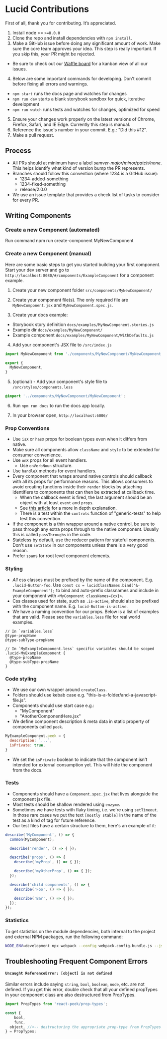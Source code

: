 # Lucid Contributions

First of all, thank you for contributing. It’s appreciated.

1. Install node >= `>=8.0.0`
2. Clone the repo and install dependencies with `npm install`.
3. Make a GitHub issue before doing any significant amount of work. Make sure the core team approves your idea. This step is really important. If you skip this, your PR might be rejected.
  - Be sure to check out our [Waffle board][waffle] for a kanban view of all our issues.
4. Below are some important commands for developing. Don't commit before fixing all errors and warnings.
  - `npm start` runs the docs page and watches for changes
  - `npm run dev` starts a blank storybook sandbox for quick, iterative development
  - `npm run watch` runs tests and watches for changes, optimized for speed
5. Ensure your changes work properly on the latest versions of Chrome, Firefox, Safari, and IE Edge. Currently this step is manual.
6. Reference the issue's number in your commit. E.g.: "Did this #12".
7. Make a pull request.

## Process

- All PRs should at minimum have a label _semver-major/minor/patch/none_. This helps identify what kind of version bump the PR represents.
- Branches should follow this convention (where 1234 is a GitHub issue):
  - 1234-added-something
  - 1234-fixed-something
  - release/2.0.0
- We use an issue template that provides a check list of tasks to consider for every PR.

## Writing Components
### Create a new Component (automated)
Run command
    npm run create-component MyNewComponent

### Create a new Component (manual)
Here are some basic steps to get you started building your first component.
Start your dev server and go to `http://localhost:8080/#/components/ExampleComponent` for a component example.

1. Create your new component folder
`src/components/MyNewComponent/`

2. Create your component file(s). The only required file are `MyNewComponent.jsx` and `MyNewComponent.spec.js`.

3. Create your docs example:
* Storybook story definition `docs/examples/MyNewComponent.stories.js`
* Example dir `docs/examples/MyNewComponent/`
* Example component `docs/examples/MyNewComponent/WithDefaults.js`

4. Add your component's JSX file to `/src/index.js`
```javascript
import MyNewComponent from './components/MyNewComponent/MyNewComponent';

export {
  MyNewComponent,
}
```

5. (optional) - Add your component's style file to `/src/styles/components.less`
```css
@import '../components/MyNewComponent/MyNewComponent';
```

6. Run `npm run docs` to run the docs app locally.

7. In your browser open, `http://localhost:6006/`

### Prop Conventions
- Use `isX` or `hasX` props for boolean types even when it differs from native.
- Make sure all components allow `className` and `style` to be extended for consumer convenience.
- Use `onX` props for all event handlers.
  - Use `onVerbNoun` structure.
- Use `handleX` methods for event handlers.
- Every component that wraps around native controls should callback with all its props for performance reasons. This allows consumers to avoid creating functions inside their `render` blocks by attaching identifiers to components that can then be extracted at callback time.
  - When the callback event is fired, the last argument should be an object with at least `event` and `props`.
  - See [this article][perf] for a more in depth explanation.
  - There is a test within the `controls` function of "generic-tests" to help test this convention.
- If the component is a thin wrapper around a native control, be sure to pass through any extra props through to the native component. Usually this is called `passThroughs` in the code.
- Stateless by default, use the reducer pattern for stateful components. Don't use `setState` in our components unless there is a very good reason.
- Prefer `span`s for root level component elements.

### Styling

- *All* css classes must be prefixed by the name of the component. E.g. `.lucid-Button-foo`. Use `const cx = lucidClassNames.bind('&-ExampleComponent');` to bind and auto-prefix classnames and include in your component with `<MyComponent classNames={cx}>`.
- Css classes used for state, such as `.is-active`, should also be prefixed with the component name. E.g. `lucid-Button-is-active`.
- We have a naming convention for our props. Below is a list of examples that are valid. Please see the `variables.less` file for real world examples.

```
// In `variables.less`
@type-propName
@type-subType-propName

// In `MyExampleComponent.less` specific variables should be scoped
.lucid-MyExampleComponent {
  @type-propName
  @type-subType-propName
}
```

### Code styling

- We use our own wrapper around `createClass`.
- Folders should use kebab case e.g. "this-is-a-folder/and-a-javascript-file.js".
- Components should use start case e.g.:
  - "MyComponent"
  - "AnotherComponentHere.jsx"
- We define component description & meta data in static property of components called `peek`.
```javascript
MyExampleComponent.peek = {
  description: `...`,
  isPrivate: true,
}
```
- We set the `isPrivate` boolean to indicate that the component isn't intended for external consumption yet. This will hide the component from the docs.

### Tests

- Components should have a `Component.spec.jsx` that lives alongside the component jsx file.
- Most tests should be shallow rendered using `enzyme`.
- Sometimes we have tests with flaky timing, i.e. we're using `setTimeout`. In those rare cases we put the text `[mostly stable]` in the name of the test as a kind of tag for future reference.
- Our test files have a certain structure to them, here's an example of it:

```javascript
describe('MyComponent', () => {
  common(MyComponent);

  describe('render', () => { });

  describe('props', () => {
    describe('myProp', () => { });

    describe('myOtherProp', () => { });
  });

  describe('child components', () => {
    describe('Foo', () => { });

    describe('Bar', () => { });
  });
});
```

[waffle]: https://waffle.io/appnexus/lucid/
[perf]: https://medium.com/@esamatti/react-js-pure-render-performance-anti-pattern-fb88c101332f

### Statistics

To get statistics on the module dependencies, both internal to the project and external NPM packages, run the following command:

```bash
NODE_ENV=development npx webpack --config webpack.config.bundle.js --json --stats > stats.json
```

## Troubleshooting Frequent Component Errors

#### `Uncaught ReferenceError: [object] is not defined`
Similar errors include saying `string`, `bool`, `boolean`, `node`, etc. are not defined. If you get this error, double check that all your defined propTypes in your component class are also destructured from PropTypes.
```javascript
import PropTypes from 'react-peek/prop-types';

const {
	bool,
	func,
  object, //<-- destructuring the appropriate prop-type from PropTypes will solve the problem.
} = PropTypes;
```
